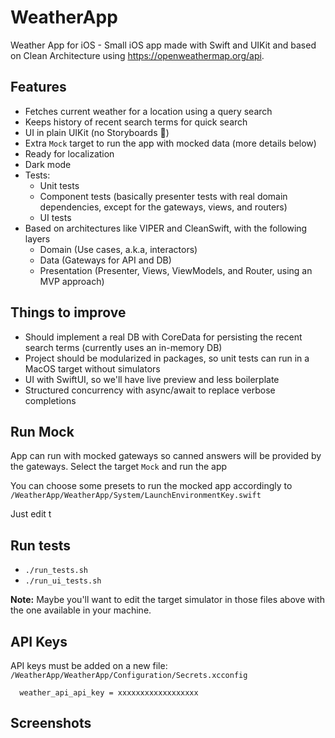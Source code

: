 # WeatherApp

Weather App for iOS - Small iOS app made with Swift and UIKit and based on Clean Architecture using https://openweathermap.org/api.

## Features
- Fetches current weather for a location using a query search
- Keeps history of recent search terms for quick search
- UI in plain UIKit (no Storyboards 🎉)
- Extra `Mock` target to run the app with mocked data (more details below)
- Ready for localization
- Dark mode
- Tests:
  - Unit tests
  - Component tests (basically presenter tests with real domain dependencies, except for the gateways, views, and routers)
  - UI tests
- Based on architectures like VIPER and CleanSwift, with the following layers
  - Domain (Use cases, a.k.a, interactors)
  - Data (Gateways for API and DB)
  - Presentation (Presenter, Views, ViewModels, and Router, using an MVP approach)

## Things to improve
- Should implement a real DB with CoreData for persisting the recent search terms (currently uses an in-memory DB)
- Project should be modularized in packages, so unit tests can run in a MacOS target without simulators 
- UI with SwiftUI, so we'll have live preview and less boilerplate
- Structured concurrency with async/await to replace verbose completions

## Run Mock

App can run with mocked gateways so canned answers will be provided by the gateways. Select the target `Mock` and run the app

You can choose some presets to run the mocked app accordingly to `/WeatherApp/WeatherApp/System/LaunchEnvironmentKey.swift`

Just edit t

## Run tests
- `./run_tests.sh`
- `./run_ui_tests.sh`

**Note:** Maybe you'll want to edit the target simulator in those files above with the one available in your machine.

## API Keys
API keys must be added on a new file: `/WeatherApp/WeatherApp/Configuration/Secrets.xcconfig`

```
  weather_api_api_key = xxxxxxxxxxxxxxxxxx
```

## Screenshots
